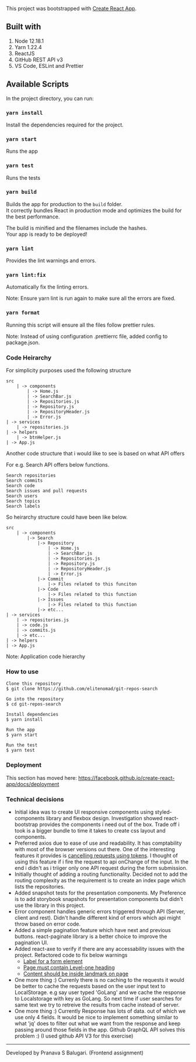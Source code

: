 This project was bootstrapped with [Create React App](https://github.com/facebook/create-react-app).

## Built with

1. Node 12.18.1
2. Yarn 1.22.4
3. ReactJS
4. GitHub REST API v3
5. VS Code, ESLint and Prettier

## Available Scripts

In the project directory, you can run:

### `yarn install`

Install the dependencies required for the project.

### `yarn start`

Runs the app

### `yarn test`

Runs the tests

### `yarn build`

Builds the app for production to the `build` folder.<br />
It correctly bundles React in production mode and optimizes the build for the best performance.

The build is minified and the filenames include the hashes.<br />
Your app is ready to be deployed!

### `yarn lint`

Provides the lint warnings and errors.

### `yarn lint:fix`

Automatically fix the linting errors.

Note: Ensure yarn lint is run again to make sure all the errors are fixed.

### `yarn format`

Running this script will ensure all the files follow prettier rules.

Note: Instead of using configuration .prettierrc file, added config to package.json.

### Code Heirarchy

For simplicity purposes used the following structure

```
src
    | -> components
        | -> Home.js
        | -> SearchBar.js
        | -> Repositories.js
        | -> Repository.js
        | -> RepositoryHeader.js
        | -> Error.js
| -> services
    | -> repositories.js
| -> helpers
    | -> btnHelper.js
| -> App.js

```

Another code structure that i would like to see is based on what API offers

For e.g. Search API offers below functions.

```
Search repositories
Search commits
Search code
Search issues and pull requests
Search users
Search topics
Search labels

```

So heirarchy structure could have been like below.

```
src
    | -> components
        |-> Search
            |-> Repository
                | -> Home.js
                | -> SearchBar.js
                | -> Repositories.js
                | -> Repository.js
                | -> RepositoryHeader.js
                | -> Error.js
            |-> Commit
                |-> Files related to this funciton
            |-> Code
                |-> Files related to this function
            |-> Issues
                |-> Files related to this function
            |-> etc...
| -> services
    | -> repositories.js
    | -> code.js
    | -> commits.js
    | -> etc...
| -> helpers
| -> App.js

```

Note: Application code hierarchy

### How to use

    Clone this repository
    $ git clone https://github.com/elitenomad/git-repos-search

    Go into the repository
    $ cd git-repos-search

    Install dependencies
    $ yarn install

    Run the app
    $ yarn start

    Run the test
    $ yarn test

### Deployment

This section has moved here: https://facebook.github.io/create-react-app/docs/deployment

### Technical decisions

- Initial idea was to create UI responsive components using styled-components library and flexbox design. Investigation showed react-bootstrap provides the components i need out of the box. Trade off i took is a bigger bundle to time it takes to create css layout and components.
- Preferred axios due to ease of use and readability. It has comptability with most of the browser versions out there. One of the interesting features it provides is [cancelling requests using tokens](https://github.com/axios/axios#cancellation). I thought of using this feature if i fire the request to api onChange of the input. In the end i didn't as i triiger only one API request during the form submission.
- Initially thought of adding a routing functionality. Decided not to add the routing complexity as the requirement is to create an index page which lists the repositories.
- Added snapshot tests for the presentation components. My Preference is to add storybook snapshots for presentation components but didn't use the library in this project.
- Error component handles generic errors triggered through API (Server, client and rest). Didn't handle different kind of errors which api might throw based on error code.
- Added a simple pagination feature which have next and previous buttons. react-paginate library is a better choice to improve the pagination UI.
- Added react-axe to verify if there are any accessability issues with the project. Refactored code to fix below warnings
  - [Label for a form element](https://dequeuniversity.com/rules/axe/3.5/label?application=axeAPI)
  - [Page must contain Level-one heading](https://dequeuniversity.com/rules/axe/3.5/page-has-heading-one?application=axeAPI)
  - [Content should be inside landmark on page](https://dequeuniversity.com/rules/axe/3.5/landmark-one-main?application=axeAPI)
- One more thing :) Currenly there is no caching to the requests it would be better to cache the requests based on the user input text to LocalStorage. e.g say user typed 'GoLang' and we cache the response to Localstorage with key as GoLang. So next time if user searches for same text we try to retreive the results from cache instead of server.
- One more thing :) Currently Response has lots of data. out of which we use only 4 fields. It would be nice to implement something similar to what 'jq' does to filter out what we want from the response and keep passing around those fields in the app. Github GraphQL API solves this problem :) (I used github API V3 for this exercise)

---

Developed by Pranava S Balugari. (Frontend assignment)
